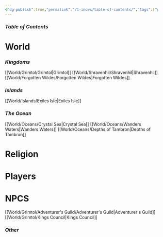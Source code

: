 ```yaml
---
{"dg-publish":true,"permalink":"/1-index/table-of-contents/","tags":["gardenEntry"]}
---
```


### *Table of Contents*

# World
### *Kingdoms*
[[World/Grimtol/Grimtol\|Grimtol]]
[[World/Shravenhil/Shravenhil\|Shravenhil]]
[[World/Forgotten Wildes/Forgotten Wildes\|Forgotten Wildes]]

### *Islands*
[[World/Islands/Exiles Isle\|Exiles Isle]]
### *The Ocean*
[[World/Oceans/Crystal Sea\|Crystal Sea]]
[[World/Oceans/Wanders Waters\|Wanders Waters]]
[[World/Oceans/Depths of Tambron\|Depths of Tambron]]

# Religion

# Players
# NPCS
[[World/Grimtol/Adventurer's Guild/Adventurer's Guild\|Adventurer's Guild]]
[[World/Grimtol/Kings Council\|Kings Council]]
### *Other*

